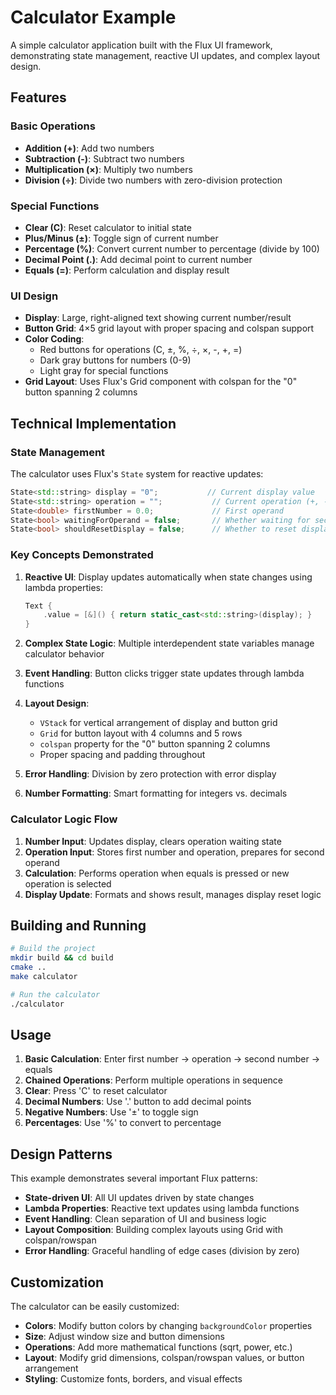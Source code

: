# Calculator Example

A simple calculator application built with the Flux UI framework, demonstrating state management, reactive UI updates, and complex layout design.

## Features

### Basic Operations
- **Addition (+)**: Add two numbers
- **Subtraction (-)**: Subtract two numbers  
- **Multiplication (×)**: Multiply two numbers
- **Division (÷)**: Divide two numbers with zero-division protection

### Special Functions
- **Clear (C)**: Reset calculator to initial state
- **Plus/Minus (±)**: Toggle sign of current number
- **Percentage (%)**: Convert current number to percentage (divide by 100)
- **Decimal Point (.)**: Add decimal point to current number
- **Equals (=)**: Perform calculation and display result

### UI Design
- **Display**: Large, right-aligned text showing current number/result
- **Button Grid**: 4×5 grid layout with proper spacing and colspan support
- **Color Coding**: 
  - Red buttons for operations (C, ±, %, ÷, ×, -, +, =)
  - Dark gray buttons for numbers (0-9)
  - Light gray for special functions
- **Grid Layout**: Uses Flux's Grid component with colspan for the "0" button spanning 2 columns

## Technical Implementation

### State Management
The calculator uses Flux's `State` system for reactive updates:

```cpp
State<std::string> display = "0";           // Current display value
State<std::string> operation = "";           // Current operation (+, -, ×, ÷)
State<double> firstNumber = 0.0;             // First operand
State<bool> waitingForOperand = false;       // Whether waiting for second operand
State<bool> shouldResetDisplay = false;      // Whether to reset display on next input
```

### Key Concepts Demonstrated

1. **Reactive UI**: Display updates automatically when state changes using lambda properties:
   ```cpp
   Text {
       .value = [&]() { return static_cast<std::string>(display); }
   }
   ```

2. **Complex State Logic**: Multiple interdependent state variables manage calculator behavior

3. **Event Handling**: Button clicks trigger state updates through lambda functions

4. **Layout Design**: 
   - `VStack` for vertical arrangement of display and button grid
   - `Grid` for button layout with 4 columns and 5 rows
   - `colspan` property for the "0" button spanning 2 columns
   - Proper spacing and padding throughout

5. **Error Handling**: Division by zero protection with error display

6. **Number Formatting**: Smart formatting for integers vs. decimals

### Calculator Logic Flow

1. **Number Input**: Updates display, clears operation waiting state
2. **Operation Input**: Stores first number and operation, prepares for second operand
3. **Calculation**: Performs operation when equals is pressed or new operation is selected
4. **Display Update**: Formats and shows result, manages display reset logic

## Building and Running

```bash
# Build the project
mkdir build && cd build
cmake ..
make calculator

# Run the calculator
./calculator
```

## Usage

1. **Basic Calculation**: Enter first number → operation → second number → equals
2. **Chained Operations**: Perform multiple operations in sequence
3. **Clear**: Press 'C' to reset calculator
4. **Decimal Numbers**: Use '.' button to add decimal points
5. **Negative Numbers**: Use '±' to toggle sign
6. **Percentages**: Use '%' to convert to percentage

## Design Patterns

This example demonstrates several important Flux patterns:

- **State-driven UI**: All UI updates driven by state changes
- **Lambda Properties**: Reactive text updates using lambda functions
- **Event Handling**: Clean separation of UI and business logic
- **Layout Composition**: Building complex layouts using Grid with colspan/rowspan
- **Error Handling**: Graceful handling of edge cases (division by zero)

## Customization

The calculator can be easily customized:

- **Colors**: Modify button colors by changing `backgroundColor` properties
- **Size**: Adjust window size and button dimensions
- **Operations**: Add more mathematical functions (sqrt, power, etc.)
- **Layout**: Modify grid dimensions, colspan/rowspan values, or button arrangement
- **Styling**: Customize fonts, borders, and visual effects
